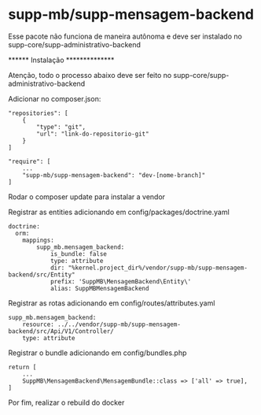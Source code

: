 # supp-mb/supp-mensagem-backend

Esse pacote não funciona de maneira autônoma e deve ser instalado no supp-core/supp-administrativo-backend

****** Instalação **************

Atenção, todo o processo abaixo deve ser feito no supp-core/supp-administrativo-backend

Adicionar no composer.json:

    "repositories": [
		{
			"type": "git",
			"url": "link-do-repositorio-git"
		}
    ]

    "require": [
        ...
        "supp-mb/supp-mensagem-backend": "dev-[nome-branch]"
    ]

Rodar o composer update para instalar a vendor

Registrar as entities adicionando em config/packages/doctrine.yaml

    doctrine:
      orm:
        mappings:
            supp_mb.mensagem_backend:
                is_bundle: false
                type: attribute
                dir: "%kernel.project_dir%/vendor/supp-mb/supp-mensagem-backend/src/Entity"
                prefix: 'SuppMB\MensagemBackend\Entity\'
                alias: SuppMBMensagemBackend

Registrar as rotas adicionando em config/routes/attributes.yaml

    supp_mb.mensagem_backend:
        resource: ../../vendor/supp-mb/supp-mensagem-backend/src/Api/V1/Controller/
        type: attribute

Registrar o bundle adicionando em config/bundles.php

    return [
        ...
        SuppMB\MensagemBackend\MensagemBundle::class => ['all' => true],
    ]

Por fim, realizar o rebuild do docker
